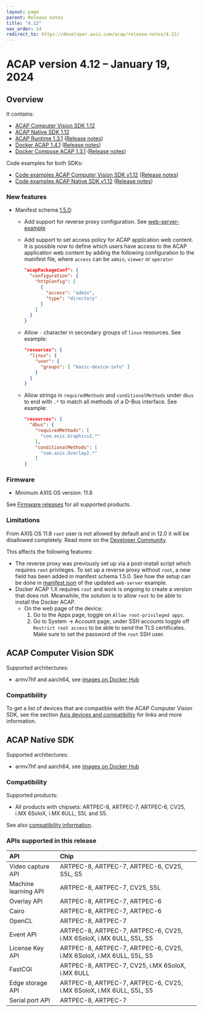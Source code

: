 ```yaml
---
layout: page
parent: Release notes
title: "4.12"
nav_order: 14
redirect_to: https://developer.axis.com/acap/release-notes/4.12/
---
```


# ACAP version 4.12 – January 19, 2024

## Overview

It contains:

- [ACAP Computer Vision SDK 1.12](#acap-computer-vision-sdk)
- [ACAP Native SDK 1.12](#acap-native-sdk)
- [ACAP Runtime 1.3.1](https://github.com/AxisCommunications/acap-runtime/tree/1.3.1)
  ([Release notes](https://github.com/AxisCommunications/acap-runtime/releases/tag/1.3.1))
- [Docker ACAP 1.4.1](https://github.com/AxisCommunications/docker-acap/tree/1.4.1)
  ([Release notes](https://github.com/AxisCommunications/docker-acap/releases/tag/1.4.1))
- [Docker Compose ACAP 1.3.1](https://github.com/AxisCommunications/docker-compose-acap/tree/1.3.1)
  ([Release notes](https://github.com/AxisCommunications/docker-compose-acap/releases/tag/1.3.1))

Code examples for both SDKs:

- [Code examples ACAP Computer Vision SDK v1.12](https://github.com/AxisCommunications/acap-computer-vision-sdk-examples/tree/v1.12)
  ([Release notes](https://github.com/AxisCommunications/acap-computer-vision-sdk-examples/releases/tag/v1.12))
- [Code examples ACAP Native SDK v1.12](https://github.com/AxisCommunications/acap-native-sdk-examples/tree/v1.12)
  ([Release notes](https://github.com/AxisCommunications/acap-native-sdk-examples/releases/tag/v1.12))

### New features

- Manifest schema [1.5.0](../develop/manifest-schemas/schema-field-descriptions-v1.5.0):
  - Add support for reverse proxy configuration. See [web-server-example](https://github.com/AxisCommunications/acap-native-sdk-examples/blob/main/web-server/app/manifest.json)

  - Add support to set access policy for ACAP application web content.\
  It is possible now to define which users have access to the ACAP application web content by adding the following configuration to the manifest file, where `access` can be `admin`, `viewer` or `operator`

     ```json
     "acapPackageConf": {
       "configuration": {
         "httpConfig": [
           {
             "access": "admin",
             "type": "directory"
           }
         ]
       }
     }
     ```

  - Allow `-` character in secondary groups of `linux` resources. See example:

     ```json
     "resources": {
       "linux": {
         "user": {
           "groups": [ "basic-device-info" ]
         }
       }
     }
     ```

  - Allow strings in `requiredMethods` and `conditionalMethods` under `dbus` to end with `.*` to match all methods of a D-Bus interface. See example:

     ```json
     "resources": {
       "dbus": {
         "requiredMethods": [
           "com.axis.Graphics2.*"
         ],
         "conditionalMethods": [
           "com.axis.Overlay2.*"
         ]
     }
     ```

### Firmware

- Minimum AXIS OS version: 11.8

See [Firmware releases](https://www.axis.com/support/firmware) for all supported products.

### Limitations

From AXIS OS 11.8 `root` user is not allowed by default and in 12.0 it will be disallowed completely. Read more on the [Developer Community](https://www.axis.com/developer-community/news/axis-os-root-acap-signing).

This affects the following features:

- The reverse proxy was previously set up via a post-install script which requires `root` privileges. To set up a reverse proxy without `root`, a new field has been added in manifest schema 1.5.0. See how the setup can be done in [manifest.json](https://github.com/AxisCommunications/acap-native-sdk-examples/blob/main/web-server/app/manifest.json) of the updated `web-server` example.
- Docker ACAP 1.X requires `root` and work is ongoing to create a version that does not. Meanwhile, the solution is to allow `root` to be able to install the Docker ACAP.
  - On the web page of the device:
    1. Go to the Apps page, toggle on `Allow root-privileged apps`.
    2. Go to System -> Account page, under SSH accounts toggle off `Restrict root access` to be able to send the TLS certificates. Make sure to set the password of the `root` SSH user.

## ACAP Computer Vision SDK

Supported architectures:

- armv7hf and aarch64, see [images on Docker Hub](https://hub.docker.com/r/axisecp/acap-computer-vision-sdk)

### Compatibility

To get a list of devices that are compatible with the ACAP Computer Vision SDK, see the section [Axis devices and compatibility](../axis-devices-and-compatibility/index#acap-computer-vision-sdk-hardware-compatibility) for links and more information.

## ACAP Native SDK

Supported architectures:

- armv7hf and aarch64, see [images on Docker Hub](https://hub.docker.com/r/axisecp/acap-native-sdk)

### Compatibility

Supported products:

- All products with chipsets: ARTPEC-8, ARTPEC-7, ARTPEC-6, CV25, i.MX 6SoloX, i.MX 6ULL, S5L and S5.

See also [compatibility information](../axis-devices-and-compatibility).

### APIs supported in this release

API                  | Chip
:--                  | :--
Video capture API    | ARTPEC-8, ARTPEC-7, ARTPEC-6, CV25, S5L, S5
Machine learning API | ARTPEC-8, ARTPEC-7, CV25, S5L
Overlay API          | ARTPEC-8, ARTPEC-7, ARTPEC-6
Cairo                | ARTPEC-8, ARTPEC-7, ARTPEC-6
OpenCL               | ARTPEC-8, ARTPEC-7
Event API            | ARTPEC-8, ARTPEC-7, ARTPEC-6, CV25, i.MX 6SoloX, i.MX 6ULL, S5L, S5
License Key API      | ARTPEC-8, ARTPEC-7, ARTPEC-6, CV25, i.MX 6SoloX, i.MX 6ULL, S5L, S5
FastCGI              | ARTPEC-8, ARTPEC-7, CV25, i.MX 6SoloX, i.MX 6ULL
Edge storage API     | ARTPEC-8, ARTPEC-7, ARTPEC-6, CV25, i.MX 6SoloX, i.MX 6ULL, S5L, S5
Serial port API      | ARTPEC-8, ARTPEC-7
